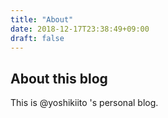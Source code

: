 ```yaml
---
title: "About"
date: 2018-12-17T23:38:49+09:00
draft: false
---
```


## About this blog

This is @yoshikiito 's personal blog.


